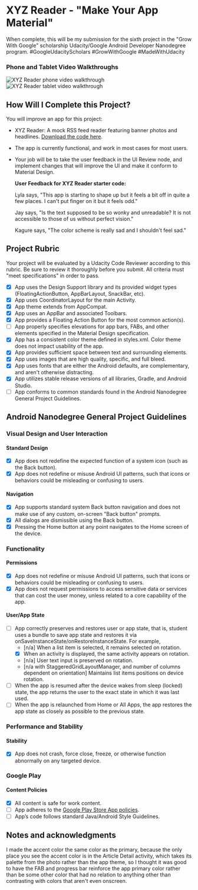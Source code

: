 # XYZ Reader - "Make Your App Material"

When complete, this will be my submission for the sixth project in the "Grow With Google" 
scholarship Udacity/Google Android Developer Nanodegree program. #GoogleUdacityScholars 
#GrowWithGoogle #MadeWithUdacity

### Phone and Tablet Video Walkthroughs

![XYZ Reader phone video walkthrough](https://github.com/tachyonlabs/Grow-With-Google-Udacity-Android-Developer-Nanodegree-XYZ-Reader/blob/master/xyz_reader.gif "XYZ Reader phone video walkthrough") &nbsp; &nbsp; ![XYZ Reader tablet video walkthrough](https://github.com/tachyonlabs/Grow-With-Google-Udacity-Android-Developer-Nanodegree-XYZ-Reader/blob/master/xyz_reader_tablet.gif "XYZ Reader tablet video walkthrough")

## How Will I Complete this Project?

You will improve an app for this project:

* XYZ Reader: A mock RSS feed reader featuring banner photos and headlines. [Download the code here](https://github.com/udacity/xyz-reader-starter-code).

* The app is currently functional, and work in most cases for most users.

* Your job will be to take the user feedback in the UI Review node, and implement changes that will improve the UI and make it conform to Material Design.

  **User Feedback for XYZ Reader starter code:**
  
  Lyla says, "This app is starting to shape up but it feels a bit off in quite a few places. I can't put finger on it but it feels odd."

  Jay says, "Is the text supposed to be so wonky and unreadable? It is not accessible to those of us without perfect vision."
  
  Kagure says, "The color scheme is really sad and I shouldn't feel sad."

## Project Rubric

Your project will be evaluated by a Udacity Code Reviewer according to this rubric. Be sure to review it 
thoroughly before you submit. All criteria must "meet specifications" in order to pass. 

* [x] App uses the Design Support library and its provided widget types (FloatingActionButton, AppBarLayout, SnackBar, etc).
* [x] App uses CoordinatorLayout for the main Activity.
* [x] App theme extends from AppCompat.
* [x] App uses an AppBar and associated Toolbars.
* [x] App provides a Floating Action Button for the most common action(s).
* [ ] App properly specifies elevations for app bars, FABs, and other elements specified in the Material Design specification.
* [x] App has a consistent color theme defined in styles.xml. Color theme does not impact usability of the app.
* [x] App provides sufficient space between text and surrounding elements.
* [x] App uses images that are high quality, specific, and full bleed.
* [x] App uses fonts that are either the Android defaults, are complementary, and aren't otherwise distracting.
* [x] App utilizes stable release versions of all libraries, Gradle, and Android Studio.
* [ ] App conforms to common standards found in the Android Nanodegree General Project Guidelines.

## Android Nanodegree General Project Guidelines

### Visual Design and User Interaction

#### Standard Design
* [x] App does not redefine the expected function of a system icon (such as the Back button).
* [x] App does not redefine or misuse Android UI patterns, such that icons or behaviors could be misleading or confusing to users.

#### Navigation
* [x] App supports standard system Back button navigation and does not make use of any custom, on-screen "Back button" prompts.
* [x] All dialogs are dismissible using the Back button.
* [x] Pressing the Home button at any point navigates to the Home screen of the device.

### Functionality

#### Permissions
* [x] App does not redefine or misuse Android UI patterns, such that icons or behaviors could be misleading or confusing to users.
* [x] App does not request permissions to access sensitive data or services that can cost the user money, unless related to a core capability of the app.

#### User/App State
* [ ] App correctly preserves and restores user or app state, that is, student uses a bundle to save app state and restores it via onSaveInstanceState/onRestoreInstanceState. For example,
    * [n/a] When a list item is selected, it remains selected on rotation.
    * [x] When an activity is displayed, the same activity appears on rotation.
    * [n/a] User text input is preserved on rotation.
    * [n/a with StaggeredGridLayoutManager, and number of columns dependent on orientation] Maintains list items positions on device rotation.
* [ ] When the app is resumed after the device wakes from sleep (locked) state, the app returns the user to the exact state in which it was last used.
* [ ] When the app is relaunched from Home or All Apps, the app restores the app state as closely as possible to the previous state.

### Performance and Stability

#### Stability
* [x] App does not crash, force close, freeze, or otherwise function abnormally on any targeted device.

### Google Play

#### Content Policies
* [x] All content is safe for work content.
* [ ] App adheres to the [Google Play Store App policies](https://play.google.com/about/developer-content-policy.html).
* [ ] App’s code follows standard Java/Android Style Guidelines.

## Notes and acknowledgments

I made the accent color the same color as the primary, because the only place you see the accent color is 
in the Article Detail activity, which takes its palette from the photo rather than the app theme, so I 
thought it was good to have the FAB and progress bar reinforce the app primary color rather than be some 
other color that had no relation to anything other than contrasting with colors that aren't even onscreen.
